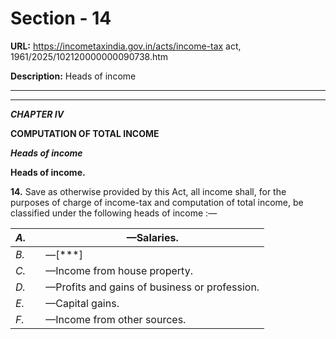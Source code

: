 # Section - 14

**URL:** https://incometaxindia.gov.in/acts/income-tax act, 1961/2025/102120000000090738.htm

**Description:** Heads of income

---

****  
  
_**CHAPTER IV**_

**COMPUTATION OF TOTAL INCOME**

 _**Heads of income**_

**Heads of income.**

**14.** Save as otherwise provided by this Act, all income shall, for the purposes of charge of income-tax and computation of total income, be classified under the following heads of income :—

 _A._|  | —Salaries.  
---|---|---  
_B._|  | —[***]  
_C._|  | —Income from house property.  
_D._|  | —Profits and gains of business or profession.  
_E._|  | —Capital gains.  
_F._|  | —Income from other sources.